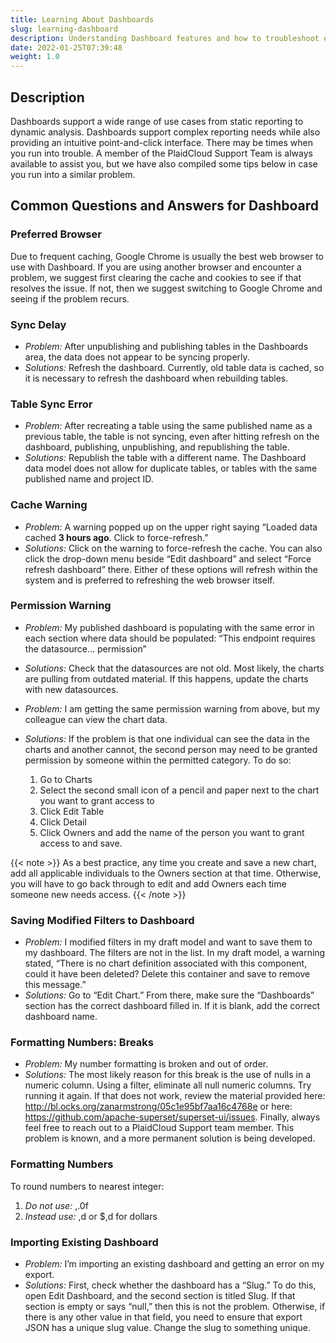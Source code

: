 ```yaml
---
title: Learning About Dashboards
slug: learning-dashboard
description: Understanding Dashboard features and how to troubleshoot errors and warnings
date: 2022-01-25T07:39:48
weight: 1.0
---
```



## Description


Dashboards support a wide range of use cases from static reporting to dynamic analysis. Dashboards support complex reporting needs while also providing an intuitive point-and-click interface. There may be times when you run into trouble. A member of the PlaidCloud Support Team is always available to assist you, but we have also compiled some tips below in case you run into a similar problem.



## **Common Questions and Answers for Dashboard**



### Preferred Browser


Due to frequent caching, Google Chrome is usually the best web browser to use with Dashboard. If you are using another browser and encounter a problem, we suggest first clearing the cache and cookies to see if that resolves the issue. If not, then we suggest switching to Google Chrome and seeing if the problem recurs.



### Sync Delay


* *Problem:* After unpublishing and publishing tables in the Dashboards area, the data does not appear to be syncing properly.
* *Solutions:* Refresh the dashboard. Currently, old table data is cached, so it is necessary to refresh the dashboard when rebuilding tables.

### Table Sync Error


* *Problem:* After recreating a table using the same published name as a previous table, the table is not syncing, even after hitting refresh on the dashboard, publishing, unpublishing, and republishing the table.
* *Solutions:* Republish the table with a different name. The Dashboard data model does not allow for duplicate tables, or tables with the same published name and project ID.

### Cache Warning


* *Problem:* A warning popped up on the upper right saying “Loaded data cached **3 hours ago**. Click to force-refresh.”
* *Solutions:* Click on the warning to force-refresh the cache. You can also click the drop-down menu beside “Edit dashboard” and select “Force refresh dashboard” there. Either of these options will refresh within the system and is preferred to refreshing the web browser itself.

### Permission Warning


* *Problem:* My published dashboard is populating with the same error in each section where data should be populated: “This endpoint requires the datasource… permission”
* *Solutions:* Check that the datasources are not old. Most likely, the charts are pulling from outdated material. If this happens, update the charts with new datasources.
* *Problem:* I am getting the same permission warning from above, but my colleague can view the chart data.
* *Solutions:* If the problem is that one individual can see the data in the charts and another cannot, the second person may need to be granted permission by someone within the permitted category. To do so:


	1. Go to Charts
	2. Select the second small icon of a pencil and paper next to the chart you want to grant access to
	3. Click Edit Table
	4. Click Detail
	5. Click Owners and add the name of the person you want to grant access to and save.

{{< note >}}
As a best practice, any time you create and save a new chart, add all applicable individuals to the Owners section at that time. Otherwise, you will have to go back through to edit and add Owners each time someone new needs access.
{{< /note >}}


### Saving Modified Filters to Dashboard


* *Problem:* I modified filters in my draft model and want to save them to my dashboard. The filters are not in the list. In my draft model, a warning stated, “There is no chart definition associated with this component, could it have been deleted? Delete this container and save to remove this message.”
* *Solutions:* Go to “Edit Chart.” From there, make sure the “Dashboards” section has the correct dashboard filled in. If it is blank, add the correct dashboard name.

### Formatting Numbers: Breaks


* *Problem:* My number formatting is broken and out of order.
* *Solutions:* The most likely reason for this break is the use of nulls in a numeric column. Using a filter, eliminate all null numeric columns. Try running it again. If that does not work, review the material provided here: <http://bl.ocks.org/zanarmstrong/05c1e95bf7aa16c4768e> or here: <https://github.com/apache-superset/superset-ui/issues>. Finally, always feel free to reach out to a PlaidCloud Support team member. This problem is known, and a more permanent solution is being developed.

### Formatting Numbers


To round numbers to nearest integer:


1. *Do not use:* ,.0f
2. *Instead use:* ,d or $,d for dollars

### Importing Existing Dashboard


* *Problem:* I’m importing an existing dashboard and getting an error on my export.
* *Solutions:* First, check whether the dashboard has a “Slug.” To do this, open Edit Dashboard, and the second section is titled Slug. If that section is empty or says “null,” then this is not the problem. Otherwise, if there is any other value in that field, you need to ensure that export JSON has a unique slug value. Change the slug to something unique.
